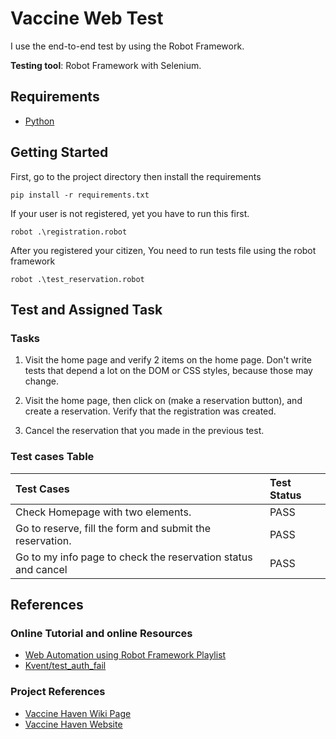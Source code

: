 # Vaccine Web Test

I use the end-to-end test by using the Robot Framework.

**Testing tool**: Robot Framework with Selenium.

## Requirements

- [Python](https://www.python.org/downloads/)

## Getting Started

First, go to the project directory then install the requirements

```shell
pip install -r requirements.txt
```

If your user is not registered, yet you have to run this first.

```shell
robot .\registration.robot
```

After you registered your citizen, You need to run tests file using the robot framework

```shell
robot .\test_reservation.robot
```

## Test and Assigned Task

### Tasks

1. Visit the home page and verify 2 items on the home page. Don't write tests that depend a lot on the DOM or CSS
   styles, because those may change.

2. Visit the home page, then click on (make a reservation button), and create a reservation. Verify that the
   registration was created.

3. Cancel the reservation that you made in the previous test.

### Test cases Table

| Test Cases | Test Status |
|:---------|:-----|
| Check Homepage with two elements. | PASS |
| Go to reserve, fill the form and submit the reservation. | PASS |
| Go to my info page to check the reservation status and cancel | PASS |

## References

### Online Tutorial and online Resources

- [Web Automation using Robot Framework Playlist](https://www.youtube.com/playlist?list=PLUDwpEzHYYLsCHiiihnwl3L0xPspL7BPG)
- [Kvent/test_auth_fail](https://github.com/bleachjade/Kvent/blob/master/Kvent/tests/e2e/test_auth_fail.robot)

### Project References

- [Vaccine Haven Wiki Page](https://github.com/3-00AM/vaccine-haven/wiki)
- [Vaccine Haven Website](https://vaccine-haven.herokuapp.com/)